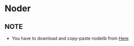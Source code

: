 # Noder

## NOTE
- You have to download and copy-paste nodelib from [Here](https://github.com/JaneaSystems/nodejs-mobile/releases/download/nodejs-mobile-v0.3.1/nodejs-mobile-v0.3.1-android.zip)
